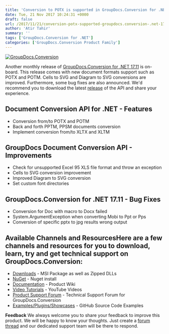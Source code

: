 ```yaml
---
title: 'Conversion to POTX is supported in GroupDocs.Conversion for .NET 17.11'
date: Tue, 21 Nov 2017 10:24:31 +0000
draft: false
url: /2017/11/21/conversion-potx-supported-groupdocs.conversion-.net-17.11/
author: 'Atir Tahir'
summary: ''
tags: ['GroupDocs.Conversion for .NET']
categories: ['GroupDocs.Conversion Product Family']
---
```


[![GroupDocs.Conversion](https://blog.groupdocs.com/wp-content/uploads/sites/4/2016/11/groupdocs-conversion-net.png)](https://www.groupdocs.com/products/conversion/net)

Another monthly release of [GroupDocs.Conversion for .NET 17.11](https://products.groupdocs.com/conversion/net) is on-board. This release comes with new document formats support such as POTX and POTM. Cells to SVG and Diagram to SVG conversions are improved. Furthermore, some bug fixes are also announced. We'd recommend you to download the latest [release](https://downloads.groupdocs.com/conversion/net) of the API and share your experience.

## Document Conversion API for .NET - Features

*   Conversion from/to POTX and POTM
*   Back and forth PPTM, PPSM documents conversion
*   Implement conversion from/to XLTX and XLTM

## GroupDocs Document Conversion API - Improvements

*   Check for unsupported Excel 95 XLS file format and throw an exception
*   Cells to SVG conversion improvement
*   Improved Diagram to SVG conversion
*   Set custom font directories

## GroupDocs.Conversion for .NET 17.11 - Bug Fixes

*   Conversion for Doc with macro to Docx failed
*   System.ArgumentException when converting Mobi to Ppt or Pps
*   Conversion of specific pptx to jpg results wrong output

## Available Channels and ResourcesHere are a few channels and resources for you to download, learn, try and get technical support on GroupDocs.Conversion:

*   [Downloads](https://downloads.groupdocs.com/conversion/net) - MSI Package as well as Zipped DLLs
*   [NuGet](https://www.nuget.org/packages/groupdocs.conversion) - Nuget install
*   [Documentation](https://docs.groupdocs.com/display/conversionnet/Home "Documentation") - Product Wiki
*   [Video Tutorials](https://www.youtube.com/playlist?list=PL25CTxMCj5vPBhL0PgywST_NF74_4IF4k "video tutorials") - YouTube Videos
*   [Product Support Forum](https://forum.groupdocs.com/c/conversion "Support forum") \- Technical Support Forum for GroupDocs.Conversion
*   [Examples/Plugins/Showcases](https://github.com/groupdocsconversion/GroupDocs_Conversion_NET "examples,plugins,showcases") - GitHub Source Code Examples

**Feedback** We always welcome you to share your feedback to improve this product. We will be happy to know your thoughts. Just create a [forum thread](https://forum.groupdocs.com/c/conversion) and our dedicated support team will be there to respond.





